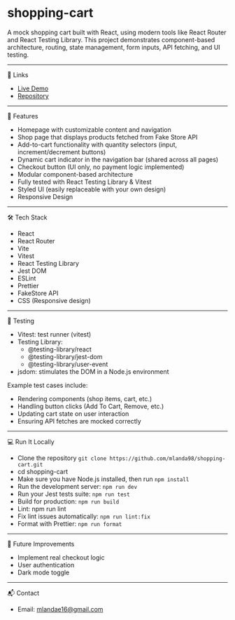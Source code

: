 # shopping-cart

A mock shopping cart built with React, using modern tools like React Router and React Testing Library. This project demonstrates component-based architecture, routing, state management, form inputs, API fetching, and UI testing.

---
🔗 Links

- [Live Demo](https://mlanda98.github.io/battleship/)
- [Repository](https://github.com/mlanda98/battleship)

---

🚀 Features

- Homepage with customizable content and navigation
- Shop page that displays products fetched from Fake Store API
- Add-to-cart functionality with quantity selectors (input, increment/decrement buttons)
- Dynamic cart indicator in the navigation bar (shared across all pages)
- Checkout button (UI only, no payment logic implemented)
- Modular component-based architecture
- Fully tested with React Testing Library & Vitest
- Styled UI (easily replaceable with your own design)
- Responsive Design
---

🛠️ Tech Stack

- React
- React Router
- Vite
- Vitest
- React Testing Library
- Jest DOM
- ESLint
- Prettier
- FakeStore API
- CSS (Responsive design)


---

🧪 Testing

- Vitest: test runner (vitest)
- Testing Library: 
  - @testing-library/react
  - @testing-library/jest-dom
  - @testing-library/user-event
- jsdom: stimulates the DOM in a Node.js environment

Example test cases include:
  - Rendering components (shop items, cart, etc.)
  - Handling button clicks (Add To Cart, Remove, etc.)
  - Updating cart state on user interaction
  - Ensuring API fetches are mocked correctly

---

💻 Run It Locally

- Clone the repository
  `git clone https://github.com/mlanda98/shopping-cart.git`
- cd shopping-cart
- Make sure you have Node.js installed, then run `npm install`
- Run the development server: `npm run dev`
- Run your Jest tests suite: `npm run test`
- Build for production: `npm run build`
- Lint: npm run lint
- Fix lint issues automatically: `npm run lint:fix`
- Format with Prettier: `npm run format`

---

🌱 Future Improvements
- Implement real checkout logic 
- User authentication 
- Dark mode toggle

---

📬 Contact

- Email: mlandae16@gmail.com

